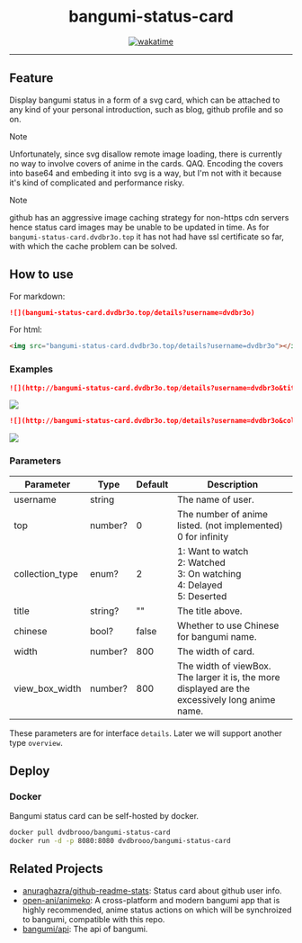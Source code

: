 <h1 align="center">bangumi-status-card</h1>

<div align="center"><a href="https://wakatime.com/badge/user/e4fc89b9-21c5-4e72-b622-92abc1d68721/project/f09309c6-ae78-44fb-81a8-911d144e87e0"><img src="https://wakatime.com/badge/user/e4fc89b9-21c5-4e72-b622-92abc1d68721/project/f09309c6-ae78-44fb-81a8-911d144e87e0.svg" alt="wakatime" /></a></div>

---

## Feature

Display bangumi status in a form of a svg card, which can be attached to any kind of your personal introduction, such as blog, github profile and so on.

> [!NOTE]
> Unfortunately, since svg disallow remote image loading, there is currently no way to involve covers of anime in the cards. QAQ.
> Encoding the covers into base64 and embeding it into svg is a way, but I'm not with it because it's kind of complicated and performance risky.

> [!NOTE]
> github has an aggressive image caching strategy for non-https cdn servers hence status card images may be unable to be updated in time. As for `bangumi-status-card.dvdbr3o.top` it has not had have ssl certificate so far, with which the cache problem can be solved.

## How to use

For markdown:

```markdown
![](bangumi-status-card.dvdbr3o.top/details?username=dvdbr3o)
```

For html:

```html
<img src="bangumi-status-card.dvdbr3o.top/details?username=dvdbr3o"></img>
```

### Examples

```markdown
![](http://bangumi-status-card.dvdbr3o.top/details?username=dvdbr3o&title=%E2%9C%85I%27ve%20watched&width=400)
```

![](http://bangumi-status-card.dvdbr3o.top/details?username=dvdbr3o&title=%E2%9C%85I%27ve%20watched&width=400)

```markdown
![](http://bangumi-status-card.dvdbr3o.top/details?username=dvdbr3o&collection_type=3&title=%F0%9F%91%80I%27m%20watching&width=400)
```

![](http://bangumi-status-card.dvdbr3o.top/details?username=dvdbr3o&collection_type=3&title=%F0%9F%91%80I%27m%20watching&width=400)

### Parameters

| Parameter       | Type    | Default | Description                                                                                     |
| --------------- | ------- | ------- | ----------------------------------------------------------------------------------------------- |
| username        | string  |         | The name of user.                                                                               |
| top             | number? | 0       | The number of anime listed. (not implemented)<br />0 for infinity                               |
| collection_type | enum?   | 2       | 1: Want to watch<br /> 2: Watched <br /> 3: On watching <br /> 4: Delayed <br /> 5: Deserted    |
| title           | string? | ""      | The title above.                                                                                |
| chinese         | bool?   | false   | Whether to use Chinese for bangumi name.                                                        |
| width           | number? | 800     | The width of card.                                                                              |
| view_box_width  | number? | 800     | The width of viewBox. The larger it is, the more displayed are the excessively long anime name. |

These parameters are for interface `details`. Later we will support another type `overview`.

## Deploy

### Docker

Bangumi status card can be self-hosted by docker.

```bash
docker pull dvdbrooo/bangumi-status-card
docker run -d -p 8080:8080 dvdbrooo/bangumi-status-card
```

## Related Projects

- [anuraghazra/github-readme-stats](https://github.com/anuraghazra/github-readme-stats): Status card about github user info.
- [open-ani/animeko](https://github.com/open-ani/animeko): A cross-platform and modern bangumi app that is highly recommended, anime status actions on which will be synchroized to bangumi, compatible with this repo.
- [bangumi/api](https://github.com/bangumi/api): The api of bangumi.
